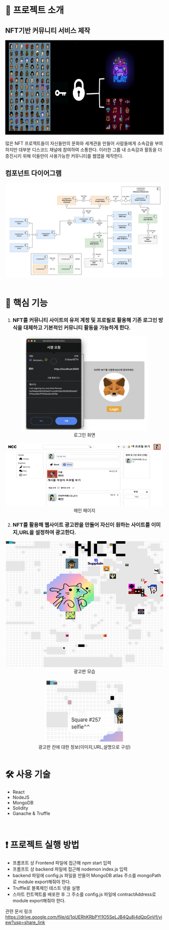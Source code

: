
# 🎤 프로젝트 소개
## NFT기반 커뮤니티 서비스 제작
<center>
<img src="Frontend/src/assets/project.jpg" width="600px" height="300px" title="px(픽셀) 크기 설정" alt="ProjectImage"></img></center>

많은 NFT 프로젝트들이 자신들만의 문화와 세계관을 만들어 사람들에게 소속감을 부여하지만 대부분 디스코드 채널에 참여하여 소통한다. 이러한 그룹 내 소속감과 활동을 더 증진시키 위해 이들만이 사용가능한 커뮤니티를 웹앱을 제작한다.

## 컴포넌트 다이어그램
<center>
<img src="Frontend/src/assets/system design.png" width="500px" height="300px" title="px(픽셀) 크기 설정" alt="ProjectImage"></img></center><br/>

# 💫 핵심 기능
1. ### NFT를 커뮤니티 사이트의 유저 계정 및 프로필로 활용해  기존 로그인 방식을 대체하고 기본적인 커뮤니티 활동을 가능하게 한다.
<center>
<img src="Frontend/src/assets/LoginScreen.png" width="400px" height="300px" title="px(픽셀) 크기 설정" alt="LoginScreen"></img><br/>
로그인 화면
</center>
<br/>
<center>
<img src="Frontend/src/assets/mainPage.png" width="500px" height="200px" title="px(픽셀) 크기 설정" alt="mainPage"></img><br/>
메인 페이지
</center>

2. ### NFT를 활용해 웹사이트 광고판을 만들어 자신이 원하는 사이트를 이미지,URL을 설정하여 광고한다.

<center><img src="Frontend/public/wholeSquare.png" width="500px" height="400px" title="px(픽셀) 크기 설정" alt="billboard"></img><br/></center>
<center>광고판 모습</center>  
<br/>
<center>  
<img src="Frontend/src/assets/billboard_info.png" width="250px" height="200px" title="px(픽셀) 크기 설정" alt="billboardInfo"></img><br/>
광고판 칸에 대한 정보(이미지,URL,설명으로 구성)</center>
<br/>

# 🛠️ 사용 기술
- React
- NodeJS
- MongoDB
- Solidity
- Ganache & Truffle  
<br/>

# ❗️ 프로젝트 실행 방법
- 프롬프트 상 Frontend 파일에 접근해 npm start 입력
- 프롬프트 상 backend 파일에 접근해 nodemon index.js 입력
- backend 파일에 config.js 파일을 만들어 MongoDB atlas 주소를 mongoPath로 module export해줘야 한다.
- Truffle로 블록체인 테스트 넷을 실행
- 스마트 컨트랙트를 배포한 후 그 주소를 config.js 파일에 contractAddress로 module export해줘야 한다.

관련 문서 링크
https://drive.google.com/file/d/1qUERhKRbPYl1O5SeLJB4Qu8j4dQpGnVf/view?usp=share_link
